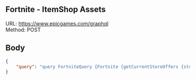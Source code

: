 ## Fortnite - ItemShop Assets

URL: https://www.epicgames.com/graphql \
Method: POST

## Body
```json
{
    "query": "query FortniteQuery {Fortnite {getCurrentStoreOffers {storefronts {catalogEntries { assetName}}success}}}"
}
```
